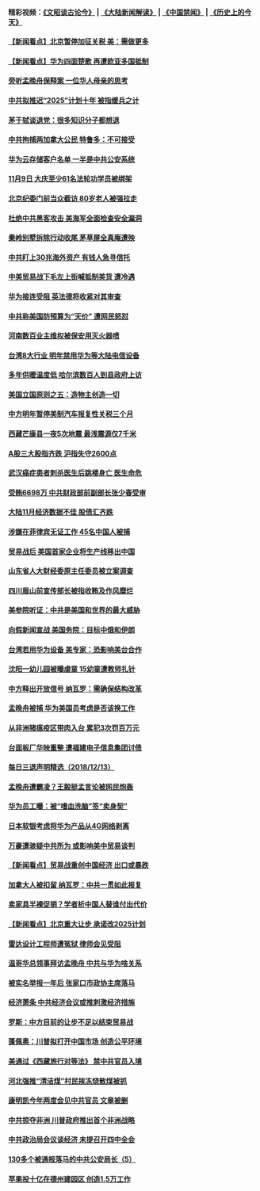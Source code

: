 #### 精彩视频：[《文昭谈古论今》](https://github.com/gfw-breaker/wenzhao/blob/master/README.md?t=12142131) | [《大陆新闻解读》](https://github.com/gfw-breaker/ntdtv-comedy/blob/master/README.md?t=12142131) | [《中国禁闻》](https://github.com/gfw-breaker/ntdtv-news/blob/master/README.md?t=12142131) | [《历史上的今天》](https://github.com/gfw-breaker/today-in-history/blob/master/README.md?t=12142131) 

#### [【新闻看点】北京暂停加征关税 美：需做更多](../pages/nsc413/n10911633.md?t=12142131) 

#### [【新闻看点】华为四面楚歌 再遭欧亚多国抵制](../pages/nsc413/n10911314.md?t=12142131) 

#### [旁听孟晚舟保释案 一位华人母亲的思考](../pages/nsc413/n10911766.md?t=12142131) 

#### [中共拟推迟“2025”计划十年 被指缓兵之计](../pages/nsc413/n10911758.md?t=12142131) 

#### [茅于轼谈退党：很多知识分子都想退](../pages/nsc413/n10911645.md?t=12142131) 

#### [中共拘捕两加拿大公民 特鲁多：不可接受](../pages/nsc413/n10911648.md?t=12142131) 

#### [华为云存储客户名单 一半是中共公安系统](../pages/nsc413/n10911475.md?t=12142131) 

#### [11月9日 大庆至少61名法轮功学员被绑架](../pages/nsc413/n10911038.md?t=12142131) 

#### [北京纪委门前当众截访 80岁老人被强拉走](../pages/nsc413/n10910869.md?t=12142131) 

#### [杜绝中共黑客攻击 美海军全面检查安全漏洞](../pages/nsc413/n10911447.md?t=12142131) 

#### [秦岭别墅拆除行动收尾 茅草屋全真庵遭殃](../pages/nsc413/n10910454.md?t=12142131) 

#### [中共盯上30兆海外资产 有钱人急寻信托](../pages/nsc413/n10910793.md?t=12142131) 

#### [中美贸易战下毛左上街喊抵制美货 遭冷遇](../pages/nsc413/n10911282.md?t=12142131) 

#### [华为接连受阻 英法德将收紧对其审查](../pages/nsc413/n10911004.md?t=12142131) 

#### [中共称美国防预算为“天价” 遭网民怒怼](../pages/nsc413/n10911343.md?t=12142131) 

#### [河南数百业主维权被保安用灭火器喷](../pages/nsc413/n10911238.md?t=12142131) 

#### [台湾8大行业 明年禁用华为等大陆电信设备](../pages/nsc413/n10911159.md?t=12142131) 

#### [多年供暖温度低 哈尔滨数百人到县政府上访](../pages/nsc413/n10910629.md?t=12142131) 


#### [美国立国原则之五：造物主创造一切](../pages/nsc413/n10906032.md?t=12142131) 

#### [中方明年暂停美制汽车报复性关税三个月](../pages/nsc413/n10911152.md?t=12142131) 

#### [西藏芒康县一夜5次地震 最浅震源仅7千米](../pages/nsc413/n10910535.md?t=12142131) 

#### [A股三大股指齐跌 沪指失守2600点](../pages/nsc413/n10910647.md?t=12142131) 

#### [武汉癌症患者刺杀医生后跳楼身亡 医生命危](../pages/nsc413/n10910603.md?t=12142131) 

#### [受贿6698万 中共财政部前副部长张少春受审](../pages/nsc413/n10910731.md?t=12142131) 

#### [大陆11月经济数据不佳 股债汇齐跌](../pages/nsc413/n10910006.md?t=12142131) 

#### [涉嫌在菲律宾无证工作 45名中国人被捕](../pages/nsc413/n10910272.md?t=12142131) 

#### [贸易战后 美国首家企业将生产线移出中国](../pages/nsc413/n10910617.md?t=12142131) 

#### [山东省人大财经委原主任委员被立案调查](../pages/nsc413/n10910252.md?t=12142131) 

#### [四川眉山前宣传部长被指收贿及作风糜烂](../pages/nsc413/n10910388.md?t=12142131) 

#### [美参院听证：中共是美国和世界的最大威胁](../pages/nsc413/n10910375.md?t=12142131) 

#### [向假新闻宣战 美国务院：目标中俄和伊朗](../pages/nsc413/n10909483.md?t=12142131) 

#### [台湾若用华为设备 美专家：恐影响美台合作](../pages/nsc413/n10910065.md?t=12142131) 

#### [沈阳一幼儿园被曝虐童 15幼童遭教师扎针](../pages/nsc413/n10909935.md?t=12142131) 

#### [中方释出开放信号 纳瓦罗：需确保结构改革](../pages/nsc413/n10909485.md?t=12142131) 

#### [孟晚舟被捕 华为美国员考虑是否该换工作](../pages/nsc413/n10909635.md?t=12142131) 

#### [从非洲猪瘟疫区带肉入台 累犯3次罚百万元](../pages/nsc413/n10909972.md?t=12142131) 

#### [台面板厂华映重整 遭福建电子信息集团讨债](../pages/nsc413/n10909925.md?t=12142131) 

#### [每日三退声明精选（2018/12/13）](../pages/nsc413/n10909974.md?t=12142131) 

#### [孟晚舟遭霸凌？王毅挺孟言论被网民炮轰](../pages/nsc413/n10909489.md?t=12142131) 

#### [华为员工曝：被“嗜血洗脑”签“卖身契”](../pages/nsc413/n10909678.md?t=12142131) 

#### [日本软银考虑将华为产品从4G网络剥离](../pages/nsc413/n10909502.md?t=12142131) 

#### [万豪遭骇疑中共所为 或影响美中贸易谈判](../pages/nsc413/n10909029.md?t=12142131) 

#### [【新闻看点】贸易战重创中国经济 出口或暴跌](../pages/nsc413/n10909327.md?t=12142131) 

#### [加拿大人被扣留 纳瓦罗：中共一贯如此报复](../pages/nsc413/n10909446.md?t=12142131) 

#### [卖家具半裸促销？学者析中国人替谁付出代价](../pages/nsc413/n10909430.md?t=12142131) 

#### [【新闻看点】北京重大让步 承诺改2025计划](../pages/nsc413/n10908909.md?t=12142131) 

#### [雷达设计工程师遭冤狱 律师会见受阻](../pages/nsc413/n10909440.md?t=12142131) 

#### [温哥华总领事拜访孟晚舟 中共与华为啥关系](../pages/nsc413/n10909237.md?t=12142131) 

#### [被实名举报一年后 张家口市政协主席落马](../pages/nsc413/n10909352.md?t=12142131) 

#### [经济萧条 中共经济会议或推刺激经济措施](../pages/nsc413/n10909301.md?t=12142131) 

#### [罗斯：中方目前的让步不足以结束贸易战](../pages/nsc413/n10909365.md?t=12142131) 

#### [蓬佩奥：川普拟打开中国市场 创造公平环境](../pages/nsc413/n10909177.md?t=12142131) 

#### [美通过《西藏旅行对等法》 禁中共官员入境](../pages/nsc413/n10909165.md?t=12142131) 

#### [河北强推“清洁煤”村民挨冻烧散煤被抓](../pages/nsc413/n10907618.md?t=12142131) 

#### [康明凯今年两度会见中共官员 文章被删](../pages/nsc413/n10909222.md?t=12142131) 

#### [中共掠夺非洲 川普政府推出首个非洲战略](../pages/nsc413/n10909107.md?t=12142131) 

#### [中共政治局会议谈经济 未提召开四中全会](../pages/nsc413/n10908938.md?t=12142131) 

#### [130多个被通报落马的中共公安局长（5）](../pages/nsc413/n10841078.md?t=12142131) 

#### [苹果投十亿在德州建园区 创造1.5万工作](../pages/nsc413/n10908912.md?t=12142131) 

